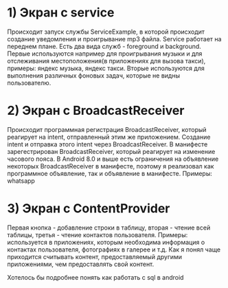 # 1) Экран с service
Происходит запуск службы ServiceExample, в которой происходит создание уведомления и проигрывание mp3 файла. Service работает на переднем плане.
Есть два вида служб - foreground и background. Первые используются например для проигрывания музыки и для отслеживания местоположения(в приложениях для вызова такси), примеры: яндекс музыка, яндекс такси.
Вторые используются для выполнения различных фоновых задач, которые не видны пользователю.

# 2) Экран с BroadcastReceiver
Происходит программная регистрация BroadcastReceiver, который реагирует на intent, отправленный этим же приложением. Создание intent и отправка этого intent через BroadcastReceiver.
В манифесте зарегестрирован BroadcastReceiver, который реагирует на изменение часового пояса.
В Android 8.0 и выше есть ограничения на объявление некоторых BroadcastReceiver в манифесте, поэтому я реализовал как программное объявление, так и объявление в манифесте.
Примеры: whatsapp

# 3) Экран с ContentProvider
Первая кнопка - добавление строки в таблицу, вторая - чтение всей таблицы, третья - чтение контактов пользователя.
Примеры: используется в приложениях, которым необходима информация о контактах пользователя, фотографиях в галерее и т.д. Как я понял чаще приходится считывать контент, предоставляемый другими приложениями, чем предоставлять свой контент.

Хотелось бы подробнее понять как работать с sql в android

